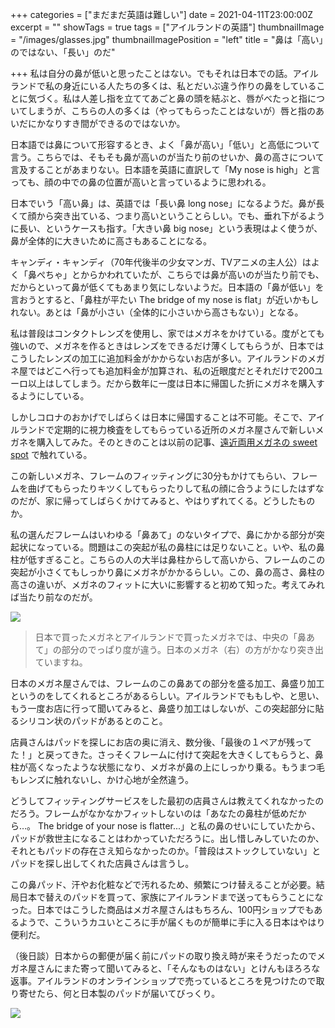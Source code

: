 +++
categories = ["まだまだ英語は難しい"]
date = 2021-04-11T23:00:00Z
excerpt = ""
showTags = true
tags = ["アイルランドの英語"]
thumbnailImage = "/images/glasses.jpg"
thumbnailImagePosition = "left"
title = "鼻は「高い」のではない、「長い」のだ"

+++
私は自分の鼻が低いと思ったことはない。でもそれは日本での話。アイルランドで私の身近にいる人たちの多くは、私とだいぶ違う作りの鼻をしていることに気づく。私は人差し指を立ててあごと鼻の頭を結ぶと、唇がべたっと指についてしまうが、こちらの人の多くは（やってもらったことはないが）唇と指のあいだにかなりすき間ができるのではないか。

<!--more-->

日本語では鼻について形容するとき、よく「鼻が高い」「低い」と高低について言う。こちらでは、そもそも鼻が高いのが当たり前のせいか、鼻の高さについて言及することがあまりない。日本語を英語に直訳して「My nose is high」と言っても、顔の中での鼻の位置が高いと言っているように思われる。

日本でいう「高い鼻」は、英語では「長い鼻 long nose」になるようだ。鼻が長くて顔から突き出ている、つまり高いということらしい。でも、垂れ下がるように長い、というケースも指す。「大きい鼻 big nose」という表現はよく使うが、鼻が全体的に大きいために高さもあることになる。

キャンディ・キャンディ（70年代後半の少女マンガ、TVアニメの主人公）はよく「鼻ぺちゃ」とからかわれていたが、こちらでは鼻が高いのが当たり前でも、だからといって鼻が低くてもあまり気にしないようだ。日本語の「鼻が低い」を言おうとすると、「鼻柱が平たい The bridge of my nose is flat」が近いかもしれない。あとは「鼻が小さい（全体的に小さいから高さもない）」となる。

私は普段はコンタクトレンズを使用し、家ではメガネをかけている。度がとても強いので、メガネを作るときはレンズをできるだけ薄くしてもらうが、日本ではこうしたレンズの加工に追加料金がかからないお店が多い。アイルランドのメガネ屋ではどこへ行っても追加料金が加算され、私の近眼度だとそれだけで200ユーロ以上はしてしまう。だから数年に一度は日本に帰国した折にメガネを購入するようにしている。

しかしコロナのおかげでしばらくは日本に帰国することは不可能。そこで、アイルランドで定期的に視力検査をしてもらっている近所のメガネ屋さんで新しいメガネを購入してみた。そのときのことは以前の記事、[遠近両用メガネの sweet spot](https://www.riastra.com/2021/03/%E9%81%A0%E8%BF%91%E4%B8%A1%E7%94%A8%E3%83%A1%E3%82%AC%E3%83%8D%E3%81%AE-sweet-spot/ "遠近両用メガネの sweet spot") で触れている。

この新しいメガネ、フレームのフィッティングに30分もかけてもらい、フレームを曲げてもらったりキツくしてもらったりして私の顔に合うようにしたはずなのだが、家に帰ってしばらくかけてみると、やはりずれてくる。どうしたものか。

私の選んだフレームはいわゆる「鼻あて」のないタイプで、鼻にかかる部分が突起状になっている。問題はこの突起が私の鼻柱には足りないこと。いや、私の鼻柱が低すぎること。こちらの人の大半は鼻柱からして高いから、フレームのこの突起が小さくてもしっかり鼻にメガネがかかるらしい。この、鼻の高さ、鼻柱の高さの違いが、メガネのフィットに大いに影響すると初めて知った。考えてみれば当たり前なのだが。

![](/images/glasses_nose.jpg)

> 日本で買ったメガネとアイルランドで買ったメガネでは、中央の「鼻あて」の部分のでっぱり度が違う。日本のメガネ（右）の方がかなり突き出ていますね。

日本のメガネ屋さんでは、フレームのこの鼻あての部分を盛る加工、鼻盛り加工というのをしてくれるところがあるらしい。アイルランドでももしや、と思い、もう一度お店に行って聞いてみると、鼻盛り加工はしないが、この突起部分に貼るシリコン状のパッドがあるとのこと。

店員さんはパッドを探しにお店の奥に消え、数分後、「最後の１ペアが残ってた！」と戻ってきた。さっそくフレームに付けて突起を大きくしてもらうと、鼻柱が高くなったような状態になり、メガネが鼻の上にしっかり乗る。もうまつ毛もレンズに触れないし、かけ心地が全然違う。

どうしてフィッティングサービスをした最初の店員さんは教えてくれなかったのだろう。フレームがなかなかフィットしないのは「あなたの鼻柱が低めだから…。 The bridge of your nose is flatter...」と私の鼻のせいにしていたから、パッドが救世主になることはわかっていただろうに。出し惜しみしていたのか、それともパッドの存在さえ知らなかったのか。「普段はストックしていない」とパッドを探し出してくれた店員さんは言うし。

この鼻パッド、汗やお化粧などで汚れるため、頻繁につけ替えることが必要。結局日本で替えのパッドを買って、家族にアイルランドまで送ってもらうことになった。日本ではこうした商品はメガネ屋さんはもちろん、100円ショップでもあるようで、こういうカユいところに手が届くものが簡単に手に入る日本はやはり便利だ。

（後日談）日本からの郵便が届く前にパッドの取り換え時が来そうだったのでメガネ屋さんにまた寄って聞いてみると、「そんなものはない」とけんもほろろな返事。アイルランドのオンラインショップで売っているところを見つけたので取り寄せたら、何と日本製のパッドが届いてびっくり。

![](/images/glasses_pads.webp)